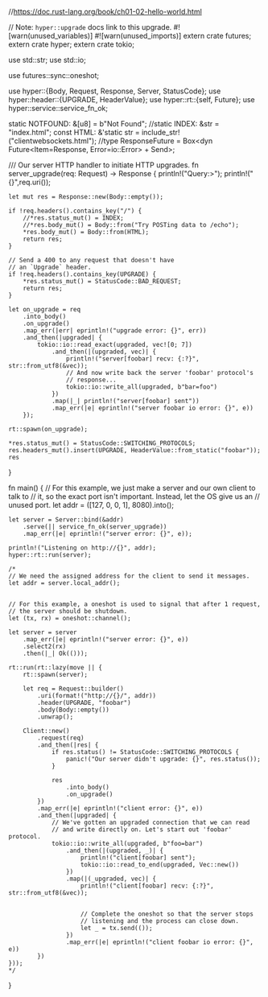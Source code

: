 //https://doc.rust-lang.org/book/ch01-02-hello-world.html


// Note: `hyper::upgrade` docs link to this upgrade.
 #![warn(unused_variables)]
 #![warn(unused_imports)]
extern crate futures;
extern crate hyper;
extern crate tokio;

use std::str;
use std::io;

use futures::sync::oneshot;

use hyper::{Body, Request, Response, Server, StatusCode};
use hyper::header::{UPGRADE, HeaderValue};
use hyper::rt::{self, Future};
use hyper::service::service_fn_ok;

static NOTFOUND: &[u8] = b"Not Found";
//static INDEX: &str = "index.html";
const HTML: &'static str = include_str!("clientwebsockets.html");
//type ResponseFuture = Box<dyn Future<Item=Response<Body>, Error=io::Error> + Send>;

/// Our server HTTP handler to initiate HTTP upgrades.
fn server_upgrade(req: Request<Body>) -> Response<Body> {
    println!("Query:>");
    println!("{}",req.uri());

    
    let mut res = Response::new(Body::empty());

    if !req.headers().contains_key("/") {
        //*res.status_mut() = INDEX;
        //*res.body_mut() = Body::from("Try POSTing data to /echo");
        *res.body_mut() = Body::from(HTML);
        return res;
    }

    // Send a 400 to any request that doesn't have
    // an `Upgrade` header.
    if !req.headers().contains_key(UPGRADE) {
        *res.status_mut() = StatusCode::BAD_REQUEST;
        return res;
    }

    let on_upgrade = req
        .into_body()
        .on_upgrade()
        .map_err(|err| eprintln!("upgrade error: {}", err))
        .and_then(|upgraded| {
            tokio::io::read_exact(upgraded, vec![0; 7])
                .and_then(|(upgraded, vec)| {
                    println!("server[foobar] recv: {:?}", str::from_utf8(&vec));
                    // And now write back the server 'foobar' protocol's
                    // response...
                    tokio::io::write_all(upgraded, b"bar=foo")
                })
                .map(|_| println!("server[foobar] sent"))
                .map_err(|e| eprintln!("server foobar io error: {}", e))
        });

    rt::spawn(on_upgrade);

    *res.status_mut() = StatusCode::SWITCHING_PROTOCOLS;
    res.headers_mut().insert(UPGRADE, HeaderValue::from_static("foobar"));
    res
}

fn main() {
    // For this example, we just make a server and our own client to talk to
    // it, so the exact port isn't important. Instead, let the OS give us an
    // unused port.
    let addr = ([127, 0, 0, 1], 8080).into();

    let server = Server::bind(&addr)
        .serve(|| service_fn_ok(server_upgrade))
        .map_err(|e| eprintln!("server error: {}", e));

    println!("Listening on http://{}", addr);
    hyper::rt::run(server);

    /*
    // We need the assigned address for the client to send it messages.
    let addr = server.local_addr();


    // For this example, a oneshot is used to signal that after 1 request,
    // the server should be shutdown.
    let (tx, rx) = oneshot::channel();

    let server = server
        .map_err(|e| eprintln!("server error: {}", e))
        .select2(rx)
        .then(|_| Ok(()));

    rt::run(rt::lazy(move || {
        rt::spawn(server);

        let req = Request::builder()
            .uri(format!("http://{}/", addr))
            .header(UPGRADE, "foobar")
            .body(Body::empty())
            .unwrap();

        Client::new()
            .request(req)
            .and_then(|res| {
                if res.status() != StatusCode::SWITCHING_PROTOCOLS {
                    panic!("Our server didn't upgrade: {}", res.status());
                }

                res
                    .into_body()
                    .on_upgrade()
            })
            .map_err(|e| eprintln!("client error: {}", e))
            .and_then(|upgraded| {
                // We've gotten an upgraded connection that we can read
                // and write directly on. Let's start out 'foobar' protocol.
                tokio::io::write_all(upgraded, b"foo=bar")
                    .and_then(|(upgraded, _)| {
                        println!("client[foobar] sent");
                        tokio::io::read_to_end(upgraded, Vec::new())
                    })
                    .map(|(_upgraded, vec)| {
                        println!("client[foobar] recv: {:?}", str::from_utf8(&vec));


                        // Complete the oneshot so that the server stops
                        // listening and the process can close down.
                        let _ = tx.send(());
                    })
                    .map_err(|e| eprintln!("client foobar io error: {}", e))
            })
    }));
    */
}